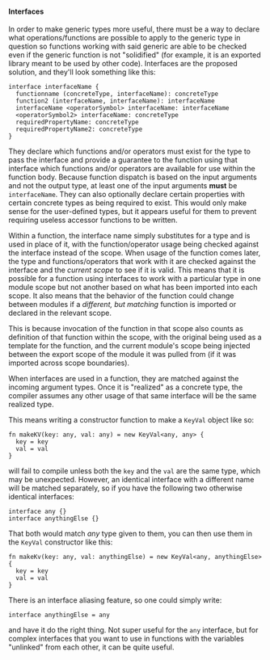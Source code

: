 #### Interfaces

In order to make generic types more useful, there must be a way to declare what operations/functions are possible to apply to the generic type in question so functions working with said generic are able to be checked even if the generic function is not "solidified" (for example, it is an exported library meant to be used by other code). Interfaces are the proposed solution, and they'll look something like this:

```rust,ignore
interface interfaceName {
  functionname (concreteType, interfaceName): concreteType
  function2 (interfaceName, interfaceName): interfaceName
  interfaceName <operatorSymbol> interfaceName: interfaceName
  <operatorSymbol2> interfaceName: concreteType
  requiredPropertyName: concreteType
  requiredPropertyName2: concreteType
}
```

They declare which functions and/or operators must exist for the type to pass the interface and provide a guarantee to the function using that interface which functions and/or operators are available for use within the function body. Because function dispatch is based on the input arguments and not the output type, at least one of the input arguments **must** be `interfaceName`. They can also optionally declare certain properties with certain concrete types as being required to exist. This would only make sense for the user-defined types, but it appears useful for them to prevent requiring useless accessor functions to be written.

Within a function, the interface name simply substitutes for a type and is used in place of it, with the function/operator usage being checked against the interface instead of the scope. When usage of the function comes later, the type and functions/operators that work with it are checked against the interface and the *current scope* to see if it is valid. This means that it is possible for a function using interfaces to work with a particular type in one module scope but not another based on what has been imported into each scope. It also means that the behavior of the function could change between modules if a *different, but matching* function is imported or declared in the relevant scope.

This is because invocation of the function in that scope also counts as definition of that function within the scope, with the original being used as a template for the function, and the current module's scope being injected between the export scope of the module it was pulled from (if it was imported across scope boundaries).

When interfaces are used in a function, they are matched against the incoming argument types. Once it is "realized" as a concrete type, the compiler assumes any other usage of that same interface will be the same realized type.

This means writing a constructor function to make a `KeyVal` object like so:

```rust,ignore
fn makeKV(key: any, val: any) = new KeyVal<any, any> {
  key = key
  val = val
}
```

will fail to compile unless both the `key` and the `val` are the same type, which may be unexpected. However, an identical interface with a different name will be matched separately, so if you have the following two otherwise identical interfaces:

```rust,ignore
interface any {}
interface anythingElse {}
```

That both would match *any* type given to them, you can then use them in the `KeyVal` constructor like this:

```rust,ignore
fn makeKv(key: any, val: anythingElse) = new KeyVal<any, anythingElse> {
  key = key
  val = val
}
```

There is an interface aliasing feature, so one could simply write:

```rust,ignore
interface anythingElse = any
```

and have it do the right thing. Not super useful for the `any` interface, but for complex interfaces that you want to use in functions with the variables "unlinked" from each other, it can be quite useful.

